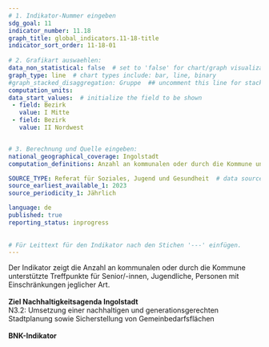 ```yaml
---
# 1. Indikator-Nummer eingeben 
sdg_goal: 11 
indicator_number: 11.18
graph_title: global_indicators.11-18-title
indicator_sort_order: 11-18-01
 
# 2. Grafikart auswaehlen: 
data_non_statistical: false  # set to 'false' for chart/graph visualization 
graph_type: line  # chart types include: bar, line, binary 
#graph_stacked_disaggregation: Gruppe  ## uncomment this line for stacked bars. eplace 'Geschlecht' with the field of aggregation. 
computation_units:
data_start_values:  # initialize the field to be shown  
 - field: Bezirk 
   value: I Mitte 
 - field: Bezirk 
   value: II Nordwest


# 3. Berechnung und Quelle eingeben: 
national_geographical_coverage: Ingolstadt 
computation_definitions: Anzahl an kommunalen oder durch die Kommune unterstützte Treffpunkte für Senior/-innen, Jugendliche, Personen mit Einschränkungen jeglicher Art

SOURCE_TYPE: Referat für Soziales, Jugend und Gesundheit  # data source  
source_earliest_available_1: 2023
source_periodicity_1: Jährlich

language: de   
published: true 
reporting_status: inprogress
 
 
# Für Leittext für den Indikator nach den Stichen '---' einfügen. 
---
```

Der Indikator zeigt die Anzahl an kommunalen oder durch die Kommune unterstützte Treffpunkte für Senior/-innen, Jugendliche, Personen mit Einschränkungen jeglicher Art.<br>
<br>
<b>Ziel Nachhaltigkeitsagenda Ingolstadt</b><br>
N3.2: Umsetzung einer nachhaltigen und generationsgerechten Stadtplanung sowie Sicherstellung von Gemeinbedarfsflächen<br>
<br>
<b>BNK-Indikator</b>
